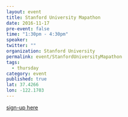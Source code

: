 ```yaml
---
layout: event
title: Stanford University Mapathon
date: 2016-11-17
pre-event: false
time: "1:30pm - 4:30pm"
speaker: 
twitter: ""
organization: Stanford University
permalink: event/StanfordUniversityMapathon
tags: 
  - thursday
category: event
published: true
lat: 37.4266
lon: -122.1703
---
```


[sign-up here](http://library.stanford.edu/research/stanford-geospatial-center/gisdaystanford)
